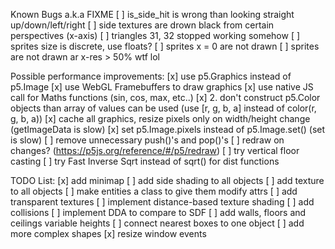 Known Bugs a.k.a
FIXME
[ ] is_side_hit is wrong than looking straight up/down/left/right
[ ] side textures are drown black from certain perspectives (x-axis)
[ ] triangles 31, 32 stopped working somehow
[ ] sprites size is discrete, use floats?
[ ] sprites x = 0 are not drawn
[ ] sprites are not drawn ar x-res > 50% wtf lol

Possible performance improvements:
[x] use p5.Graphics instead of p5.Image
[x] use WebGL Framebuffers to draw graphics 
[x] use native JS call for Maths functions
(sin, cos, max, etc..)
[x] 2. don't construct p5.Color objects than array of values can be used
(use [r, g, b, a] instead of color(r, g, b, a))
[x] cache all graphics, resize pixels only on width/height change
(getImageData is slow)
[x] set p5.Image.pixels instead of p5.Image.set()
(set is slow)
[ ] remove unnecessary push()'s and pop()'s
[ ] redraw on changes? (https://p5js.org/reference/#/p5/redraw)
[ ] try vertical floor casting
[ ] try Fast Inverse Sqrt instead of sqrt() for dist functions

TODO List:
[x] add minimap
[ ] add side shading to all objects
[ ] add texture to all objects
[ ] make entities a class to give them modify attrs
[ ] add transparent textures
[ ] implement distance-based texture shading
[ ] add collisions
[ ] implement DDA to compare to SDF
[ ] add walls, floors and ceilings variable heights
[ ] connect nearest boxes to one object
[ ] add more complex shapes
[x] resize window events
